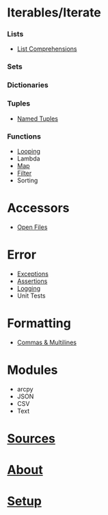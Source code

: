 # Iterables/Iterate

### Lists
- [List Comprehensions](./listComprehensions.html)

### Sets

### Dictionaries

### Tuples
- [Named Tuples](./namedtuples.html)

### Functions
- [Looping](./looping.html)
- Lambda
- [Map](./map.html)
- [Filter](./filter.html)
- Sorting

# Accessors
- [Open Files](./open.html)
	
# Error
- [Exceptions](./exceptions.html)
- [Assertions](./assertions.html)
- [Logging](./logging.html)
- Unit Tests

# Formatting
- [Commas & Multilines](./commasMultiline.html)

# Modules
- arcpy
- JSON
- CSV
- Text

# [Sources](./sources.html)
# [About](./about.html)
# [Setup](./setup.html)
